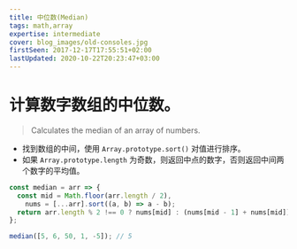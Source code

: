 ```yaml
---
title: 中位数(Median)
tags: math,array
expertise: intermediate
cover: blog_images/old-consoles.jpg
firstSeen: 2017-12-17T17:55:51+02:00
lastUpdated: 2020-10-22T20:23:47+03:00
---
```


# 计算数字数组的中位数。
> Calculates the median of an array of numbers.

- 找到数组的中间，使用 `Array.prototype.sort()` 对值进行排序。
- 如果 `Array.prototype.length` 为奇数，则返回中点的数字，否则返回中间两个数字的平均值。

```js
const median = arr => {
  const mid = Math.floor(arr.length / 2),
    nums = [...arr].sort((a, b) => a - b);
  return arr.length % 2 !== 0 ? nums[mid] : (nums[mid - 1] + nums[mid]) / 2;
};
```

```js
median([5, 6, 50, 1, -5]); // 5
```
